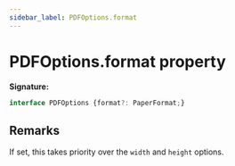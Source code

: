 ```yaml
---
sidebar_label: PDFOptions.format
---
```

# PDFOptions.format property

**Signature:**

```typescript
interface PDFOptions {format?: PaperFormat;}
```

## Remarks

If set, this takes priority over the `width` and `height` options.

